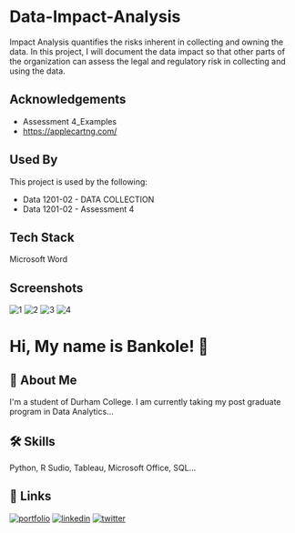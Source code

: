 # Data-Impact-Analysis

Impact Analysis quantifies the risks inherent in collecting and owning the data. In this project, I will document the data impact so that other parts of the organization can assess the legal and regulatory risk in collecting and using the data.

## Acknowledgements

 - Assessment 4_Examples
 - https://applecartng.com/

## Used By

This project is used by the following:

- Data 1201-02 - DATA COLLECTION
- Data 1201-02 - Assessment 4



## Tech Stack

Microsoft Word

## Screenshots
![1](https://user-images.githubusercontent.com/73833385/147840268-2c7ff5e1-36a4-405d-8115-38605f8d823f.png)
![2](https://user-images.githubusercontent.com/73833385/147840271-b0ec1be4-492d-4743-bb44-3737839eadf2.png)
![3](https://user-images.githubusercontent.com/73833385/147840274-e866670c-1852-48c7-a4ea-3b1da94bae5b.png)
![4](https://user-images.githubusercontent.com/73833385/147840275-c7244243-6f8c-4795-848b-1c723a7d7da7.png)


# Hi, My name is Bankole! 👋


## 🚀 About Me
I'm a student of Durham College. I am currently taking my post graduate program in Data Analytics...


## 🛠 Skills
Python, R Sudio, Tableau, Microsoft Office, SQL...


## 🔗 Links
[![portfolio](https://img.shields.io/badge/my_portfolio-000?style=for-the-badge&logo=ko-fi&logoColor=white)](https://katherinempeterson.com/)
[![linkedin](https://img.shields.io/badge/linkedin-0A66C2?style=for-the-badge&logo=linkedin&logoColor=white)](https://www.linkedin.com/)
[![twitter](https://img.shields.io/badge/twitter-1DA1F2?style=for-the-badge&logo=twitter&logoColor=white)](https://twitter.com/)

